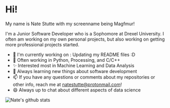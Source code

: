 # Hi!

My name is Nate Stutte with my screenname being Magfmur!

I'm a Junior Software Developer who is a Sophomore at Drexel University. I often am working on my own personal projects, but also working on getting more professional projects started.

- 🔭 I'm currently working on : Updating my README files :D
- 🐍 Often working in Python, Processing, and C/C++
- ✨ Interested most in Machine Learning and Data Analysis
- 🌱 Always learning new things about software development
- 📫 If you have any questions or comments about my repositories or other info, reach me at natestutte@protonmail.com!
- 😄 Always up to chat about different aspects of data science

![Nate's github stats](https://github-readme-stats.vercel.app/api?username=natestutte&show_icons=true)

<!--
**magfmur/magfmur** is a ✨ _special_ ✨ repository because its `README.md` (this file) appears on your GitHub profile.

Here are some ideas to get you started:

- 🔭 I’m currently working on ...
- 🌱 I’m currently learning ...
- 👯 I’m looking to collaborate on ...
- 🤔 I’m looking for help with ...
- 💬 Ask me about ...
- 📫 How to reach me: ...
- 😄 Pronouns: ...
- ⚡ Fun fact: ...
-->
